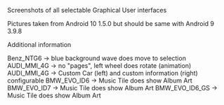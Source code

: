Screenshots of all selectable Graphical User interfaces  

Pictures taken from Android 10 1.5.0 but should be same with Android 9 3.9.8

Additional information

Benz_NTG6	-> blue background wave does move to selection
AUDI_MMI_4G	-> no "pages", left wheel does rotate (animation)
AUDI_MMI_4G	-> Custom Car (left) and custom information (right) configurable
BMW_EVO_ID6	-> Music Tile does show Album Art
BMW_EVO_ID7	-> Music Tile does show Album Art
BMW_EVO_ID6_GS	-> Music Tile does show Album Art